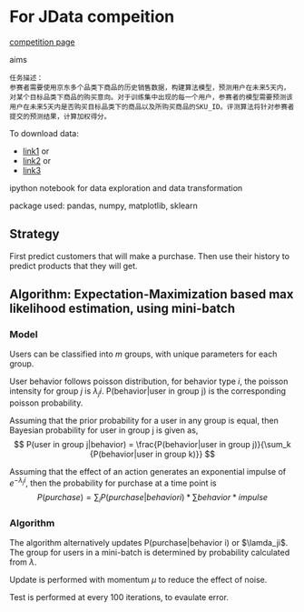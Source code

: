 # For JData compeition

[competition page](http://www.datafountain.cn/#/competitions/247/intro)

aims

```
任务描述：
参赛者需要使用京东多个品类下商品的历史销售数据，构建算法模型，预测用户在未来5天内，对某个目标品类下商品的购买意向。对于训练集中出现的每一个用户，参赛者的模型需要预测该用户在未来5天内是否购买目标品类下的商品以及所购买商品的SKU_ID。评测算法将针对参赛者提交的预测结果，计算加权得分。
```

To download data: 
- [link1](http://122.5.18.194:28080/jdata/JData.7z) or 
- [link2](http://221.0.111.140:28080/jdata/JData.7z) or 
- [link3](http://223.99.62.203:28080/jdata/JData.7z)

ipython notebook for data exploration and data transformation

package used: pandas, numpy, matplotlib, sklearn

## Strategy

First predict customers that will make a purchase.
Then use their history to predict products that they will get.

## Algorithm: Expectation-Maximization based max likelihood estimation, using mini-batch

### Model
Users can be classified into $m$ groups, with unique parameters for each group.

User behavior follows poisson distribution, for behavior type $i$, the poisson intensity for group $j$ is $\lambda_ji$.
P(behavior|user in group j) is the corresponding poisson probability.

Assuming that the prior probability for a user in any group is equal, then Bayesian probability for user in group j is given as,
$$ P(user in group j|behavior) = \frac{P(behavior|user in group j)}{\sum_k {P(behavior|user in group k)}} $$

Assuming that the effect of an action generates an exponential impulse of $e^{-\lambda_ji}$, then the probability for purchase at a time point is
$$ P(purchase) = \sum_i {P(purchase|behavior i) * \sum {behavior * impulse}} $$


### Algorithm
The algorithm alternatively updates P(purchase|behavior i) or $\lamda_ji$. The group for users in a mini-batch is determined by probability calculated from $\lambda$.

Update is performed with momentum $\mu$ to reduce the effect of noise.

Test is performed at every 100 iterations, to evaulate error.




